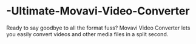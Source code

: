 # -Ultimate-Movavi-Video-Converter
 Ready to say goodbye to all the format fuss? Movavi Video Converter lets you easily convert videos and other media files in a split second.
